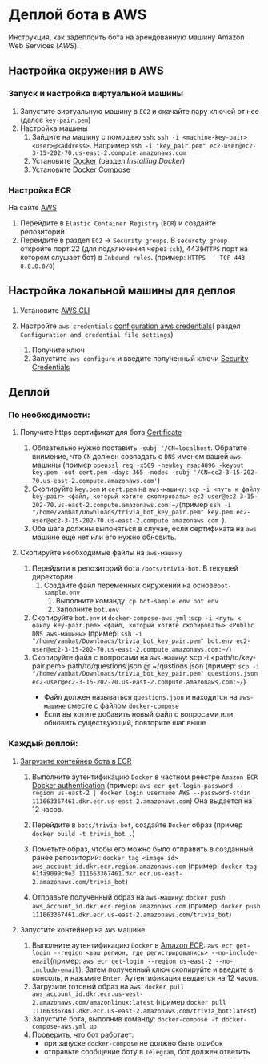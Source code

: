 # Деплой бота в AWS

Инструкция, как задеплоить бота на арендованную машину Amazon Web Services (*AWS*).

## Настройка окружения в AWS

### Запуск и настройка виртуальной машины

1. Запустите виртуальную машину в `EC2` и скачайте пару ключей от нее (далее `key-pair.pem`)
1. Настройка машины
	1. Зайдите на машину с помощью `ssh`: `ssh -i <machine-key-pair> <user>@<address>`. Например `ssh -i "key_pair.pem" ec2-user@ec2-3-15-202-70.us-east-2.compute.amazonaws.com`
	1. Установите [Docker](https://docs.aws.amazon.com/AmazonECS/latest/developerguide/docker-basics.html) (раздел *Installing Docker*)
  	1. Установите [Docker Compose](https://docs.docker.com/compose/install/#install-compose-on-linux-systems)


### Настройка ECR

На сайте [AWS](https://aws.amazon.com)
1. Перейдите в `Elastic Container Registry` (`ECR`) и создайте репозиторий
1. Перейдите в раздел `EC2` -> `Security groups`. В `securety group` откройте порт 22 (для подключения через `ssh`), 443(`HTTPS` порт на котором слушает бот) в `Inbound rules`. (пример: `HTTPS	TCP	443	0.0.0.0/0`)

## Настройка локальной машины для деплоя

1. Установите  [AWS CLI](https://docs.aws.amazon.com/cli/latest/userguide/install-cliv2-linux.html)

1. Настройте `aws credentials` [configuration aws credentials](https://docs.aws.amazon.com/cli/latest/userguide/cli-chap-configure.html)( раздел `Configuration and credential file settings`)
	1. Получите ключ
	1. Запустите `aws configure`  и введите полученный ключи [Security Credentials](https://console.aws.amazon.com/iam/home?region=us-east-2#/security_credentials>)

## Деплой

### По необходимости:

1.  Получите https сертификат для бота [Certificate](https://stackoverflow.com/questions/10175812/how-to-generate-a-self-signed-ssl-certificate-using-openssl)
	1. Обязательно нужно поставить `-subj '/CN=localhost`. Обратите внимение, что `CN` должен совпадать с `DNS` именем вашей `aws` машины
	(пример	`openssl req -x509 -newkey rsa:4096 -keyout key.pem -out cert.pem -days 365 -nodes -subj '/CN=ec2-3-15-202-70.us-east-2.compute.amazonaws.com'`)
	1. Скопируйте `key.pem` и `cert.pem` на `aws-машину`: `scp -i <путь к файлу key-pair> <файл, который хотите скопировать> ec2-user@ec2-3-15-202-70.us-east-2.compute.amazonaws.com:~/`(пример `ssh -i "/home/vambat/Downloads/trivia_bot_key_pair.pem" key.pem ec2-user@ec2-3-15-202-70.us-east-2.compute.amazonaws.com `). 
	1.  Оба шага должны выпоняться в случае, если сертификата на `aws` машине еще нет или его нужно обновить.

1. Скопируйте необходимые файлы на `aws-машину`
	1. Перейдити в репозиторий бота `/bots/trivia-bot`. В текущей директории
		1. Создайте файл переменных окружений на основе`bot-sample.env`
			1. Выполните команду: `cp bot-sample.env bot.env`
			1. Заполните `bot.env`
	1. Скопируйте `bot.env` и `docker-compose-aws.yml` :`scp -i <путь к файлу key-pair.pem> <файл, который хотите скопировать> <Public DNS aws-машины>` (пример: `ssh -i "/home/vambat/Downloads/trivia_bot_key_pair.pem" bot.env ec2-user@ec2-3-15-202-70.us-east-2.compute.amazonaws.com:~/`)
	1. Скопируйте файл с вопросами на `aws-машину`: scp -i <path/to/key-pair.pem> path/to/questions.json <user>@<machine> ~/qustions.json
	(пример: `scp -i "/home/vambat/Downloads/trivia_bot_key_pair.pem" questions.json ec2-user@ec2-3-15-202-70.us-east-2.compute.amazonaws.com:~/`)
		- Файл должен называться `questions.json` и находится на `aws-машине` сместе с файлом `docker-compose`
		- Если вы хотите добавить новый файл с вопросами или обновить существующий, повторите шаг выше

### Каждый деплой:

1. [Загрузите контейнер бота в ECR](https://docs.aws.amazon.com/AmazonECR/latest/userguide/docker-pull-ecr-image.html)
	1. Выполните аутентификацию `Docker` в частном реестре `Amazon ECR` [Docker authentication](https://docs.aws.amazon.com/AmazonECR/latest/userguide/registry_auth.html)
	(пример: `aws ecr get-login-password --region us-east-2 | docker login username AWS --password-stdin 111663367461.dkr.ecr.us-east-2.amazonaws.com`)
	Она выдается на 12 часов.

	1. Перейдите в `bots/trivia-bot`, создайте `Docker` образ (пример 
	`docker build -t trivia_bot .`)

	1. Пометьте образ, чтобы его можно было отправить в созданный ранее репозиторий: `docker tag <image id> aws_account_id.dkr.ecr.region.amazonaws.com` (пример: `docker tag 61fa9099c9e3 111663367461.dkr.ecr.us-east-2.amazonaws.com/trivia_bot`)

	1. Отправьте полученный образ на `aws-машину`: `docker push aws_account_id.dkr.ecr.region.amazonaws.com` (пример: `docker push 111663367461.dkr.ecr.us-east-2.amazonaws.com/trivia_bot`)


1. Запустите контейнер на `AWS` машине
	1. Выполните аутентификацию `Docker` в [Amazon ECR](https://docs.aws.amazon.com/AmazonECR/latest/userguide/registry_auth.html): `aws ecr get-login --region <ваш регион, где регистрировались> --no-include-email`(пример: `aws ecr get-login --region us-east-2 --no-include-email`). Затем полученный ключ скопируйте и введите в консоль, и нажмите `Enter`. Аутентификация выдается на 12 часов.
	1. Загрузите готовый образ на `aws`: `docker pull aws_account_id.dkr.ecr.us-west-2.amazonaws.com/amazonlinux:latest` (пример `docker pull 111663367461.dkr.ecr.us-east-2.amazonaws.com/trivia_bot:latest`)
	1. Запустите бота, выполнив команду: `docker-compose -f docker-compose-aws.yml up`
	1. Проверить, что бот работает:
		- при запуске `docker-compose` не должно быть ошибок
		- отправьте сообщение боту в `Telegram`, бот должен ответить
